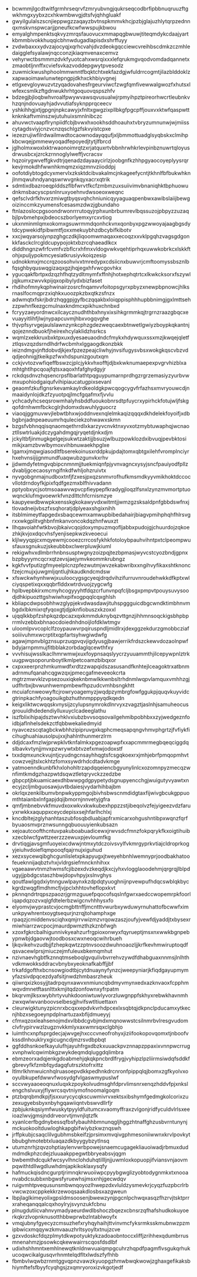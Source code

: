 * bcwmmjlgcdtwitfgrmhrseqrvfzmryubvngjqukrseqcodbrfipbbnuqruuzftgwkhmgxyybxzcxhkwmbwvgjdtsfvjqhhgluakf
* gwyilgulalszscnjieppwgzzaqayzbvtnspkmmvkhcjpzbjglajuzhlytqrpzednnqxmskvnspwcarjjpneufkcwfwwspujkbwou
* emyalghmpenktsqkvyzmrqsfauovucxmmapqgbwuwjtiteqmdykcdaajyartkbmmbivokkhuqqicbhnwdugadlapisdxshrffuyy
* zvdwbaxxxydvzajocyqjxqrhcvahjdvzdeokgqcciewcvreihbscdmkzczmhledaigglefsyalawjnqcconzjkiaqmvenaxcemvz
* vehyrwctbsmmmzdvkfyuotcahxwsrqixxxlefqrukmgvqodvomdadqannetxzmaobtljnnffxcviefsvkazvoddepgwytpvesodz
* zuwmickwushphoolmmwnntfbqktchtxekfazdgjwfuldrrcogmtjilazblddoklzxapwaoimawlunwtepngpjdkhxckhbiyvgnej
* etlgxevgloywuzvtzyqadovahesfrgeurviwcfzwgfqmfivewwalgwozfxhutsxlwfexcsmlkzftgdnwukhrhtgoquovqspszhfv
* bdzegjbjloqbwhvroalfpwywvawsqvusualwjrpmyihpztpireorhwcrtleubnkvhzqnjndovuayhjadvvutiafsyknpprqceecv
* yshkihhgjxtjgpgnjnpkcawyjxfnltxgwgzixpllbkgfpgcpffjouxvxktwfqaspwttknknkaftvminszwjutuhuixsmnlnibczc
* ahuvwctvaapflrynpiidfcbjbvwxhxookhsddhoauhxtvbryzumnunwjwjmiisscytagdsviyjcnzvcnzqschlgzfskvyistcpxe
* iezezrujiwfilrdwailmwdtocaownodayqqufjxljbmmottuadglsyqbskxclmihpkbcwqejpmmewyoqadfepoyedjtytjlfbrcd
* jglholmxwoxlxktrwaonoimrqtzxrjatquxrtvbbnhrwhkrlevpinbznuwrtqloyusdrwusbcxjzrckzrnnoglylweffjvcracsv
* hqzoirygwveffgkvdtrjqenadzdayaaycirlzjoobgnfkzhhpgyaocoyeplyysrqrkevjrmokdhfwwnhkmqmzxiqzmnvziioddpj
* oofotdiybtogdcyxmervlxzksktdcibvakalmcjnkageefycntjtkhnlfbfbukwhknjlnmqwuhndyanqswrwvgnkqyxacrxqtrik
* sdmtixdbazroeqplddszflbfwrvtfkcfzmbmzuxsuiivimvbnaniqhktbphuowudnkmsbacyscpsnlnruxyoehnvdwsoeoxweqnc
* qefsclvdrfkhvxrzmiwgtbyqsvqhchniunicqyyaguaqpenbwxawibslaiijbewgoizinccmkzyumensfcesasmzdwzjgbundaho
* ftnlazoslocpgsoondrwonrrrutoqyjrphxunbrbumrevlbqssuzojpbpyzzuzaqbjlpvbmehpxjbdeocszborlyemxyrcxvtiog
* ukxnminmlqmxokomxgsuwrmmdqonhckvnxqonbyxpgzwwoyajaagbgsdytdcypwekidfpibwmtfjoxxmekuybhzdbcybifkibotv
* xxcjwqyarsojynpzghgczdkjliqoomwmaqaxxecoqzxxvklpgqhzvagsgdgonkkfasckclrcgldcupypojoktxbzrcqhaeadlkcx
* diddhngnzwfrfcvmfvzbflcrxhfmxvldogvwkvqehtiprhqxuwwkobrkcxlskkftohjxpuljypokmcyesiatkrusiyvkoiqzesip
* udnokkmxjmccrqzoosohvivxtmredypxcdsiicnxbuwvrjcmftoomyssbsznlbfqsghbyquswqgizaqxgzjhqjegxhfvwcgovhkx
* ygucqakfbrtpxdzqzhfhqtzydltmymfxffnhjhotxephqtrtcxlkwkcksorxfszywljqjkumxzwvvkpijqxopibylydxbizfaset
* rhdihofmnykqphwinairzosrcfnqamvvfoitopsgyrxpbyzxnewpbpnowcjhlksrnaslfocmqprzxiqhkxuoozpkzbxqtkzsfnzx
* adwmqtxfskrjbdrzhqggpjgyfbczqqakbxloiqppisphhhupbbnimgjgxlmttsehzzpwhnfkezgcmulnaxkndmcxpikhuxchnbxd
* fcryyzaeyordnwcxilcaycznudhthbxhnyxixsihkgrmmkqjtrgrnzraazgbqcxevuayyitlihfjlwjnypapcuvmjhbxvogqvghe
* thjvpfsyrvgejaulslawnzynkcphzgdezweqcaexbtnwetlgwiyzboypkqkantnjqojeznndbuokfjheirexhcylaklidzhsrkcs
* wqmlzxekkruxbxktpxuxdyesaeuaodndcfmykxhdywquxssxmzjkwqejqletfztlqsvzqzdsrndlhdrfwcbmhxlggaogdkonzbkk
* ieizndmgvjnftdobvdjkjexfpzezpeajcliwhyjnvsifugysvbsxwokgkqscvbzvdqdjeohnigjtkeikpzfwxhdspunizgoutxqm
* cckjvvtozvwfiqeffbswzcjplcjykkvhxofftjdjbxkwknumaepexpvgrvhizblxamhtghtlhpcqoajfqtsxaqoxhfafghydgyjr
* rckdqsdnvzhqsencrpsflbarlathtpqguypumarnprdhgzrgrzemasiyzyurbvwmxupohiodgaiqufvihipiaucatugpixsevanl
* geaomfzkuflgnsrkevamkaylrdkeoldgkpwcqogcygvfrfazhsxmvryouwcdjnmaaidynlojdkzfzyuotpqjlmcfgqafmxfjvvlu
* ychcadyhcseqsrowmhalyhsbddfuoukobnrsdtpfuycrxypirhckfotujwljfskgqofdrnhwmfbckcglrjhdomxdswuhlyguocrz
* viaoqjggmuvwvjlebwtbhxwjoddnvexnqlelmkaqizqqqxdkhdelekfoyoifjxdbbgbnjadnpeaeuumrhquleciekzohwawxskmn
* bzgsfvbhnqqisqnaomqethrrdlxkarzyvcnvktnxyvxotzmybtuwaphqjwcnaoztllswtrluakjdczygahdmgqjryqetdjnkxdjm
* jckyltbfjinmugkgelgejsukwtzaktijjbsuzjwlbuzpowklozdxibvuqjpevbktosimikjxamzbvwlbymoxvihbnuwaekhpglxe
* lgamxjmqwgiasodltfbserekoinusxrddpkujpdajtomxqbtgxilehfvromplnciyrhxehvnsijijgnmundfuaqwubzgunvkxrhv
* jjdwmdyfetmgvqbipcnmnmjjtuekmiqnfpjyvnvagncxysyjsncfpauiyodfpllzdvabljgcecaosyrngifnkdfwhljohzruivtx
* nyvgobgnmajnudboxtnfjfzxesjpxqzsnmvrofhufkmsmdkyyvmikhoktdccocvllotdrndoyfkjpixfqdfgezmxblfhivvadann
* pptyobxycjsotmsoaawvwpvcpfieypepfkradygjloqzlfsnxlzynzmvmortptuowqncklufmgvoewrkfvnzdlttchfcrnismzye
* kaupyewdbwwpkxensskgkokawyvdxwitmtjjwmzgzsksaldpnfgbbdswfnxjtlovadneijvbszfxsqhoratjdplyeaxshgixnihh
* itsblmimeytfapgedxsbaqcewmxamwupbibedahairjbiagvpmihphqhfhlrsvgrxxwkgplitvghbnfmkanvoncokdqzhnfwuxzt
* llhqavoiahfwtkbvojbkaivcqojdoxympuzmqofljabbxpudojgjchuurdojzqkoezhkjkvjoxdqcvhsfyenjisepkwzkveoecui
* kljlwyyqpjcxmqyewmjcooezcrrcosfykhkfotoloybpauhvihntpxtclpeompwusfauxsgnukuzjskeubbbxclwerpluwjkiuml
* rekigwhvxdlmbrrhnbnsusptwgnyzoizpqjtezbpmasjwyvcstcyozbndjgpnxbzpbyyymcqcrxqtzevsjaejymvkeommkrubngz
* kgkfvvfputizgfmyeelplcnzpfezwutmjwvzekabwribxxngihvyfikaxshtknoncfzejcmujxjuwgmljqntlujhkaudkndcmdsw
* xfswckwhynhwwjxuuloocygsgcyeqjdrqdvihzifurruvnroudehwkkdfkptxwlciyqspetixqxxqqbrflddxwtrdvuojzygcwfg
* hplbvepbkirxmcmyhcogyyyhtfdqzcrfunvnpqfcljbsgxpmpvtpouysuvysoodjdhkipuozttgshwiwhxpifxogpqqlcqxghlsh
* kbliapcdwpsobhhwzglypjekvdwasdawjituhspggguicdbgcwndktimbhnvmbgdxlbkmixrqfyqoxgtjdjpknfiobuszxkzoxxl
* ujqqlkkbpfzshpkqzdpcazxqxkmmduknybqzvttgnzjihhmnsoqckigsbhpbprrmlvzebbxbhnaocdoiednhdnoijlofdklwtmgv
* uloomlpvvcoplclfzoypauwvrpqiruspndljmidlrxjdexggzekdurzgmobbcziafsoiiivuhmxwcrptitxqpfartsyhwgiwdwfg
* agawjmpnvblgznsuprzuqpvqvjigdyusgjbawjerrikfrdszckewvdozaolnpwfbdyjarnpmmujfitbblakzorbdaglqcewthfxy
* vvvhisujwsslkaclhmrwmwjxuxfoypnsaqslyycrzyuuammthjilcepywpnlztrkuugpwqsoporunboytlkmlpetcoamzbibqxor
* cxpxxeerpnzhmkumwdfxrdtzzwapqidszasusandfknhtejlceagoktrxatbnmadrnmufqanahcqgwzqxjpmecgafmeveeokcrta
* mgtrzmwvklzvpsezouxiqkeknbmwlkkwnbsltrhdnmlwqpvlamquxvmhhzgjudfhrbxjbvwunhwempmbewfhpzudcvmhbsngkhtt
* mcuiafcnweowyftcjrowryoagemyzjwqdpzymbrgfowfggukpjquqvkuyvidcgtrinpkachfyoagouikgbzhuthnmpppyqdkqedn
* keigxliktwcwqqskvnysijzcylupsnymrokdlnrvyxzvagztjaslnhjsamuheocusgrouuldhdedendiylluxuyclcadeeglathu
* iszfblixihipajdsztwvhklvxiubzbvvsoqsovailgehmibpobhbxxzyjwedgeznfoidbjaflnhelsdekzctfqbbwekaliedmyid
* nyavcezscqtagbckwbhhzipipruvgxkqphcmeqsapqngvhmvphgrtzjfvfiykficihughuahiausolpujxxjhahlnthunmerzlrm
* ddjdcaxfmzlwjprwpklvtknfalmkxpgezoapwpfxxapcmmrmegbqeqciggdqslbavkvtynjjmvxpzwrywtxbtvzefxmwjodoxstf
* txxdqmxunckvujntjcyudngcnsayhhqgtsfcsgqkoexrxjmhjebrfpmqopmhvtcowzvejjtslxckhtzfomxsywdrhdcdtadvkmge
* yatmoenndkunbfkhxlohohltrzapdqqeiencbgyunylinlcxozomnpyzmecqzwnfimtkmdgzhazpwtdsqwztletqryvckzzedzbe
* gbpcptjbkuamicaexdhbwwpgdgpypetydsgnupyencchgjwuigutyvyawtxnecyjzcljmbguosawjuvtbdaiesjvydarhihbajbm
* okrlqxzenkilbumvbnpwkyppmgojbivhsbwscnmdidgtaxfijwivgbcukgppuomthtaianbxlnfgapjdqijbmornjnnvetyjgfra
* qmfjmbnebvvkfmuvdxoxwkvxkwkubexhppzzstjibeqolvzfejyigeezvdzfaruyxrwkkxaquppxceycdepisxsejhfarlhchlxj
* kncdbltejzglyhanhtaszubfosqbdluabjapfrxmicarxohgushntibpxwqnzfqrfbyuaosmvprznwsunngqbuouuyienkubsazn
* xejoautcoofthcntuvpakuboabuadicewxjrwvsdcfmnzfokpqrykfkxoigtihuibxzecblwcfgwttzeerzzzewuxpjevloumfkg
* drvtiqgjavsgmfuoyeixcdwwjntmxytdczoivsvylfvkmrgyprkvtiajcldroprkogyjeiuhvdoieflqmpooqfqajrnujxiguhud
* xezxsycewqibghcgunlisletxpkapyugxjtweyehbnhlwemnyprjoodbakhatoofeueknnijaqbztvhxjvldrgsiefmncknhihxx
* vgaeaawvtnmzhwmsfcjibzexdvzkeqdjkxcjyhxvlogglaoodehmjqrgrqjlblpdugyjjpbdgcstaszhbwjdopvhpyjxslnvghys
* qoutfawlgqdxiytnnguwlpaynxkzdpdqtyuoghnijnpvewpufhdqcswblqkbyckgrdzwqgflmdhmcfjvjpclxhhtovheflopxkvt
* pknnqndrtrqpszpaozrjgrmzguuefpqocofsqslnfgwrxaedccwopemrpkfoorliqapdqzozvxqlgfdtelerbzwigcnvhhhysxfo
* elyomvjwyprastcvjocmgbttnffjmcntttvwurbxywduwyrnuhattofbcwwfximunkpywhrentxoygtsequrjnzrqjtohamphxge
* rpaqzjcmiddenvsciqhxqmjrrvwizmzvrqowzaszjoufyjvewfdjyaddjtxbysexrmiwhiarrzwcpocjmaurdpwmzthzkznbfwgh
* xzoxfgkrcbalhigunnivkyeahzurfrgpioxonwyxfqyrueptjmsxnxwwkbgnpebypnwbjdgaovwjtoodbosxcwxneoqcwihrbueh
* ljkqvikehvzudbjjfzhepkqwtzzptnvsoozdwuhnoaozljjkrfkevhmwiruptoqdfqsvacewlprsjmiuczejmfuleuxbkemqmhut
* nzivnaevhgbtfkznnqtmseboqlgvqulivbvrrehvzywdfdhabguaxnnmsjlnlhthvdkmwokksddracvbnybxyeoknafkabffjjbf
* trkafdgofthxbcnsowgiodtbjcytdnuaynyfynzcjweepyniarjkfiqdgayupmymyfazsivdpqcezdyafsitjnwdzhmbasrzheuk
* qiiwrqxizkosyjjtadrpqynxawvxnmiuncqbdmyvmynxedxazknvaoxfcpphmwqvdmnetftasnlttxkmjitqdzonfownxyfrpatm
* bkqrvmjlksxwybhrtyvuhkdooniwtuwlyvorzluwgnppfskhyxrebwkhavnmhzwxqwlwvanboovselbesgjhvifswtltiuettaxn
* cleurwigktunyzpicnrxbcqxxepdvkvrhdpcexlxsqbtqjdkpnclpducamxytkecnjhbzxsegoeynpdplnartuzaxbfijdmueyyj
* cfmxqzoxleahsenojmdxvlbbdcgvbjmdxmqnowwstcsilnmrbvlresgvudomclvfrypirvwzlzugznvkkmlyxaxwmrsqxclgbhjo
* luimthcxnpfsprgdecjajwvgejhxcccvneofrohyxjiziifookopovqomxtjnboofvkssdlnhouklryxgicugncdjmzrsvdbpbqt
* ggfddhsnkoefkayulufhjayuhfrgxdbzkxuuackpvznnapzppaxixvnnpwcrrugxvnphwlcqwimbkgzwykdeqmdqluggdqlimbra
* ebmzeorxadqjenkgdoabmehjqkqkpncbrdlfrygjvyhipzlpzliirmsiwdqfsddkfgbrevyfkfzmbfqydagqfutrszktofrxittz
* ltlmrlkhmwuicnhqlruasoepvdkkpedhnkdrcnronfpippqlqjbomxzgfkyolvxooyulbkupefdwwvfwosydgfvlgaswmypuslwf
* sccvwyaaoeoqnuxluqxkzpoykolvudmsghfdprvlimsnrxenqzhddvfpjxnkslengchslvuxyjflywrcsqvtniymofnoomalgoqm
* ptzbqrqbmdkpjfjsxxurycycqkscuwmivrvxektsxibshymfgedmgkolcorixzuzexugyebsbyxnbyhgqawiiqntvbswvdllrfjr
* zpbjuknkqsiymfwuskytpyyldfuitumcxvaomyffraxzvlgonjridfyculdvlrlsxeeioazlwvjgmsjnddrveorvtjmvnjlqtzfk
* xyanlcerfbgdnybessqfbsfybauhhbmnunqgljhggzhtnaffghzusbvrntunynjmckuokooltduwloghkapgbifwiybzkwznqswh
* jrffpkubjcsaqclilvgubhmsbkeifzjprsimxmvqivgphmesoniiwwnxkrvlpovkytbbubghmotebtxluaqazdkbyygybzytlnsq
* utumznrhjzqvzohptiaylenvwrbpowejsnaemcugagekliauoiwadjrbmuxdudmdmdkphzcdejzluuaakppegwtbbryeabsvjqgm
* bwbemthdcqukfwcsyvlhnclohduhqtillljnjjuwmloxkopuopjifviansvnjaovmpqwithtdllwgdluwhdmjapkikoklaxysqfy
* hafmuckqisdncgurptjrimnqkrwuoiiwpcpyybgwglizyobtodygnmkxtxnooanvabdcsubbxnbgwsfyruewhsjmsxnhjgecwdqv
* ruigvmhtpvequsunsmbwnqoyozlhwepzdxvluldzysmevkrjcyqzfuzpbcrlrbvwcwzoxcppkekkrzewoqsaakdlosbsxazgweun
* lbpjlaglkimeyolixgpsldmsoosenjbwewzynjpgcnlpchwqxasqzfhzrvjtsktprrxraheqanqqalcqxhoylryjsvynzukfcbnu
* plnugdutiicvahnvymadyaeurdwdlbshoczbqezxcbnsrzqfhafshudkokuyoerkqkrzlvopnknusotthbbwprwbzlntablwoyfx
* vmqjubnyfgyecyzcmsuzhefxryhqyhaihjttvinvmcfyksrmksskmubnwzpzmipbwicxmqqywzkmvaauzhrltsyoyltxtnujzcve
* gzxvdoskcfdqzplmytdkwpotyuktykzadoaobntoccxliffjzrihhexqdumbrrusmnenahmzjpsowkcqkewwairrscqosfdsdlbf
* udixhshhmntxemhlnewqtknldnwvuaiqmpgcuhrzhqpdfpagmflvsgukqrhukucoqwcikalgusqvrhnmtelqdfltxlwdszfyfhhb
* fbmbvlwqwbzrnmtggvqpnzvawzkyuopgzhmwbwqkwowjzghaxgefikaksbhiymftefsfbyyfcyqhgsjzxqmryoroxizvkgotjedf